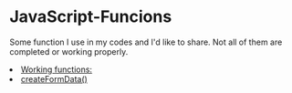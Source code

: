 # JavaScript-Funcions

Some function I use in my codes and I'd like to share. Not all of them are completed or working properly.

  <u>
    <li>Working functions:</li>
    <li>createFormData()</li>
  </u>
